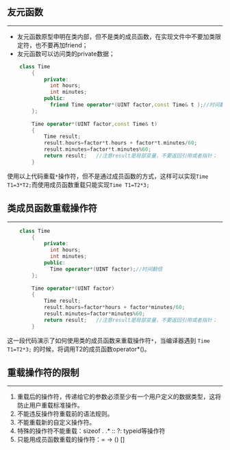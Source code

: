 ## 友元函数
----------
* 友元函数原型申明在类内部，但不是类的成员函数，在实现文件中不要加类限定符，也不要再加friend；     
* 友元函数可以访问类的private数据；
```c++
    class Time
        {
            private:
              int hours;
              int minutes;
            public:
              friend Time operator*(UINT factor,const Time& t );//时间翻倍
        };
        
        Time operator*(UINT factor,const Time& t)
        {
            Time result;
            result.hours=factor*t.hours + factor*t.minutes/60;
            result.minutes=factor*t.minutes%60;
            return result;   //注意result是局部变量，不要返回引用或者指针；
        }
```
使用以上代码重载`*`操作符，但不是通过成员函数的方式，这样可以实现`Time T1=3*T2;`而使用成员函数重载只能实现`Time T1=T2*3;`

## 类成员函数重载操作符
-------
```c++
    class Time
        {
            private:
              int hours;
              int minutes;
            public:
              Time operator*(UINT factor);//时间翻倍
        };
        
        Time operator*(UINT factor)
        {
            Time result;
            result.hours=factor*hours + factor*minutes/60;
            result.minutes=factor*minutes%60;
            return result;   //注意result是局部变量，不要返回引用或者指针；
        }
```       
这一段代码演示了如何使用类的成员函数来重载操作符`*`，当编译器遇到
`Time T1=T2*3;`
的时候，将调用T2的成员函数operator*()。

## 重载操作符的限制
-----

 1. 重载后的操作符，传递给它的参数必须至少有一个用户定义的数据类型，这将防止用户重载标准操作。
 2. 不能违反操作符重载前的语法规则。
 3. 不能重载新的自定义操作符。
 4. 特殊的操作符不能重载：sizeof  .   .*  ::  ?:  typeid等操作符
 5. 只能用成员函数重载的操作符：= -> () []
